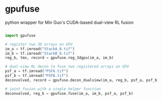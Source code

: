 # gpufuse
python wrapper for Min Guo's CUDA-based dual-view RL fusion 

```python

import gpufuse 

# register two 3D arrays on GPU
im_a = tf.imread("StackA_0.tif")
im_b = tf.imread("StackB_0.tif")
reg_b, tmx, record = gpufuse.reg_3dgpu(im_a, im_b)

# dual-view RL decon to fuse two registered arrays on GPU
psf_a = tf.imread("PSFA.tif")
psf_b = tf.imread("PSFB.tif")
deconvolved, record = gpufuse.decon_dualview(im_a, reg_b, psf_a, psf_b)

# joint fusion with a single helper function
deconvolved, reg_b = gpufuse.fuse(im_a, im_b, psf_a, psf_b)

```